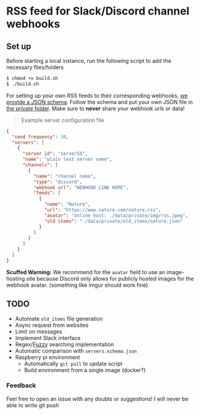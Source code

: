 # RSS feed for Slack/Discord channel webhooks

## Set up
Before starting a local instance, run the following script to add the necessary files/folders

```sh
$ chmod +x build.sh
$ ./build.sh
```

For setting up your own RSS feeds to their corresponding webhooks, [we provide a JSON schema](./data/servers.schema.json). Follow the schema and put your own JSON file in [the private folder](./data/private). Make sure to **never** share your webhook urls or data!

> Example server configuration file

```json
{
  "send frequency": 30,
  "servers": [
    {
      "server id": "serverId",
      "name": "plain text server name",
      "channels": [
        {
          "name": "channel name",
          "type": "discord",
          "webhook url": "WEBHOOK LINK HERE",
          "feeds": [
            {
              "name": "Nature",
              "url": "https://www.nature.com/nature.rss",
              "avatar": "online host: ./data/private/img/rss.jpeg",
              "old items": "./data/private/old_items/nature.json"
            }
          ]
        }
      ]
    }
  ]
}
```

**Scuffed Warning:** We recommend for the `avatar` field to use an image-hosting site because Discord only allows for publicly hosted images for the webhook avatar. (something like imgur should work fine)

## TODO
- Automate `old_items` file generation
- Async request from websites
- Limit on messages
- Implement Slack interface
- Regex/[Fuzzy](https://towardsdatascience.com/fuzzy-string-matching-in-python-68f240d910fe) searching implementation
- Automatic comparison with `servers.schema.json`
- Raspberry pi environment 
  - Automatically `git pull` to update script
  - Build environment from a single image (docker?)

### Feedback
Feel free to open an issue with any doubts or suggestions!
 I will never be able to write git push`
